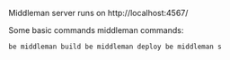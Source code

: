 Middleman server runs on http://localhost:4567/

Some basic commands middleman commands:

`be middleman build
be middleman deploy
be middleman s
`